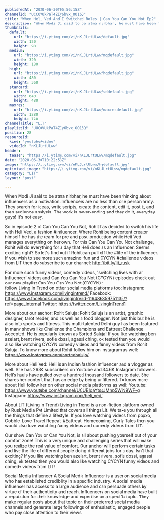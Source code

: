 ```yaml
---
publishedAt: "2020-06-30T05:56:15Z"
channelId: "UCCOVUkPaT4ZIy6bvx_OO16Q"
title: "When Heli Ved And I Switched Roles | Can You Can You Not Ep2​"
description: "When Modi Ji said to be atma nirbhar, he must have been thinking about influencers as a motivation. Influencers are no less than one person army. They search for ideas, write scripts, create the content, edit it, post it, and then audience analysis. The work is never-ending and they do it, everyday guys! It's not easy.\n\nSo in episode 2 of Can You Can You Not, Rohit has decided to switch his life with Heli Ved, a fashion #influencer. Where Rohit being content creator himself, he has the team for pre and post-production while Heli Ved manages everything on her own. For this Can You Can You Not challenge, Rohit will do everything for a day that Heli does as an Influencer. Seems exciting right? So let's find out if Rohit can pull off the #life of the influencer. If you wish to see more such amazing, fun and CYCYN #challenge videos from LIT then do subscribe to our channel: http://bit.ly/lit_rusk\n\nFor more such funny videos, comedy videos, 'switching lives with an Influencer' videos and Can You Can You Not (CYCYN) episodes check out our new playlist Can You Can You Not (CYCYN) :  \nfollow Living in Trend on other social media platforms too:\nInstagram: https://www.instagram.com/livingintrend/\nFacebook: https://www.facebook.com/livingintrend-116486359751135/?ref=page_internal\nTwitter: https://twitter.com/LivingInTrend1\n\nMore about our anchor:\nRohit Saluja: Rohit Saluja is an artist, graphic designer, tarot reader, and as well as a food blogger. Not just this but he is also into sports and fitness. This multi-talented Delhi guy has been featured in many shows like Challenge the Champions and Eattreat Challenge Accepted. He is popularly known as Sorted Saluja! If you like watching ben azelart, brent rivera, sofie dossi, agassi ching, ok tested then you would also like watching CYCYN comedy videos and funny videos from Rohit Saluja. To know more about Rohit follow him on Instagram as well: https://www.instagram.com/sortedsaluja/ \n\nMore about Heli Ved:\nHeli is an Indian fashion influencer and a vlogger as well. She has 263K subscribers on Youtube and 34.6K Instagram followers. Heli’s hauls have pulled over a hundred thousand followers to date. She shares her content that has an edge by being unfiltered. To know more about Heli follow her on other social media platforms as well:\nYoutube: https://www.youtube.com/channel/UCUBIoaYtssJMnp5WiN9WF-g\nInstagram: https://www.instagram.com/heli_ved/\n\nAbout LIT (Living In Trend)\nLiving in Trend is a non-fiction platform owned by Rusk Media Pvt Limited that covers all things Lit. We take you through all the things that define a lifestyle. If you love watching videos from popxo, Gobble, Love Travel Repeat, #Eattreat, Homecoming, Curly Tales then you would also love watching funny videos and comedy videos from LIT. \n\nOur show Can You or Can You Not,  is all about pushing yourself out of your comfort zone! This is a very unique and challenging series that will make you realize the real value of comfort. Our anchor will perform certain tasks and live the life of different people doing different jobs for a day. Isn't that exciting? If you like watching ben azelart, brent rivera, sofie dossi, agassi ching, ok tested then you would also like watching CYCYN funny videos and comedy videos from LIT!\n\nSocial Media Influencer\nA Social Media Influencer is a user on social media who has established credibility in a specific industry. A social media influencer has access to a large audience and can persuade others by virtue of their authenticity and reach. Influencers on social media have built a reputation for their knowledge and expertise on a specific topic. They make regular posts about that topic on their preferred social media channels and generate large followings of enthusiastic, engaged people who pay close attention to their views."
thumbnails:
  default:
    url: "https://i.ytimg.com/vi/nKLJLrtULww/default.jpg"
    width: 120
    height: 90
  medium:
    url: "https://i.ytimg.com/vi/nKLJLrtULww/mqdefault.jpg"
    width: 320
    height: 180
  high:
    url: "https://i.ytimg.com/vi/nKLJLrtULww/hqdefault.jpg"
    width: 480
    height: 360
  standard:
    url: "https://i.ytimg.com/vi/nKLJLrtULww/sddefault.jpg"
    width: 640
    height: 480
  maxres:
    url: "https://i.ytimg.com/vi/nKLJLrtULww/maxresdefault.jpg"
    width: 1280
    height: 720
channelTitle: "LIT"
playlistId: "UUCOVUkPaT4ZIy6bvx_OO16Q"
position: 28
resourceId:
  kind: "youtube#video"
  videoId: "nKLJLrtULww"
header:
  teaser: "https://i.ytimg.com/vi/nKLJLrtULww/mqdefault.jpg"
date: "2020-06-30T10:22:53Z"
image: "https://i.ytimg.com/vi/nKLJLrtULww/hqdefault.jpg"
optimized_image: "https://i.ytimg.com/vi/nKLJLrtULww/mqdefault.jpg"
category: "LIT"
layout: "post"

---
```

When Modi Ji said to be atma nirbhar, he must have been thinking about influencers as a motivation. Influencers are no less than one person army. They search for ideas, write scripts, create the content, edit it, post it, and then audience analysis. The work is never-ending and they do it, everyday guys! It's not easy.

So in episode 2 of Can You Can You Not, Rohit has decided to switch his life with Heli Ved, a fashion #influencer. Where Rohit being content creator himself, he has the team for pre and post-production while Heli Ved manages everything on her own. For this Can You Can You Not challenge, Rohit will do everything for a day that Heli does as an Influencer. Seems exciting right? So let's find out if Rohit can pull off the #life of the influencer. If you wish to see more such amazing, fun and CYCYN #challenge videos from LIT then do subscribe to our channel: http://bit.ly/lit_rusk

For more such funny videos, comedy videos, 'switching lives with an Influencer' videos and Can You Can You Not (CYCYN) episodes check out our new playlist Can You Can You Not (CYCYN) :  
follow Living in Trend on other social media platforms too:
Instagram: https://www.instagram.com/livingintrend/
Facebook: https://www.facebook.com/livingintrend-116486359751135/?ref=page_internal
Twitter: https://twitter.com/LivingInTrend1

More about our anchor:
Rohit Saluja: Rohit Saluja is an artist, graphic designer, tarot reader, and as well as a food blogger. Not just this but he is also into sports and fitness. This multi-talented Delhi guy has been featured in many shows like Challenge the Champions and Eattreat Challenge Accepted. He is popularly known as Sorted Saluja! If you like watching ben azelart, brent rivera, sofie dossi, agassi ching, ok tested then you would also like watching CYCYN comedy videos and funny videos from Rohit Saluja. To know more about Rohit follow him on Instagram as well: https://www.instagram.com/sortedsaluja/ 

More about Heli Ved:
Heli is an Indian fashion influencer and a vlogger as well. She has 263K subscribers on Youtube and 34.6K Instagram followers. Heli’s hauls have pulled over a hundred thousand followers to date. She shares her content that has an edge by being unfiltered. To know more about Heli follow her on other social media platforms as well:
Youtube: https://www.youtube.com/channel/UCUBIoaYtssJMnp5WiN9WF-g
Instagram: https://www.instagram.com/heli_ved/

About LIT (Living In Trend)
Living in Trend is a non-fiction platform owned by Rusk Media Pvt Limited that covers all things Lit. We take you through all the things that define a lifestyle. If you love watching videos from popxo, Gobble, Love Travel Repeat, #Eattreat, Homecoming, Curly Tales then you would also love watching funny videos and comedy videos from LIT. 

Our show Can You or Can You Not,  is all about pushing yourself out of your comfort zone! This is a very unique and challenging series that will make you realize the real value of comfort. Our anchor will perform certain tasks and live the life of different people doing different jobs for a day. Isn't that exciting? If you like watching ben azelart, brent rivera, sofie dossi, agassi ching, ok tested then you would also like watching CYCYN funny videos and comedy videos from LIT!

Social Media Influencer
A Social Media Influencer is a user on social media who has established credibility in a specific industry. A social media influencer has access to a large audience and can persuade others by virtue of their authenticity and reach. Influencers on social media have built a reputation for their knowledge and expertise on a specific topic. They make regular posts about that topic on their preferred social media channels and generate large followings of enthusiastic, engaged people who pay close attention to their views.